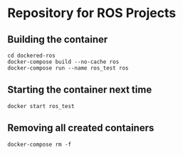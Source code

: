 # Repository for ROS Projects

## Building the container

```
cd dockered-ros
docker-compose build --no-cache ros
docker-compose run --name ros_test ros
```

## Starting the container next time

```
docker start ros_test
```

## Removing all created containers

```
docker-compose rm -f
```
